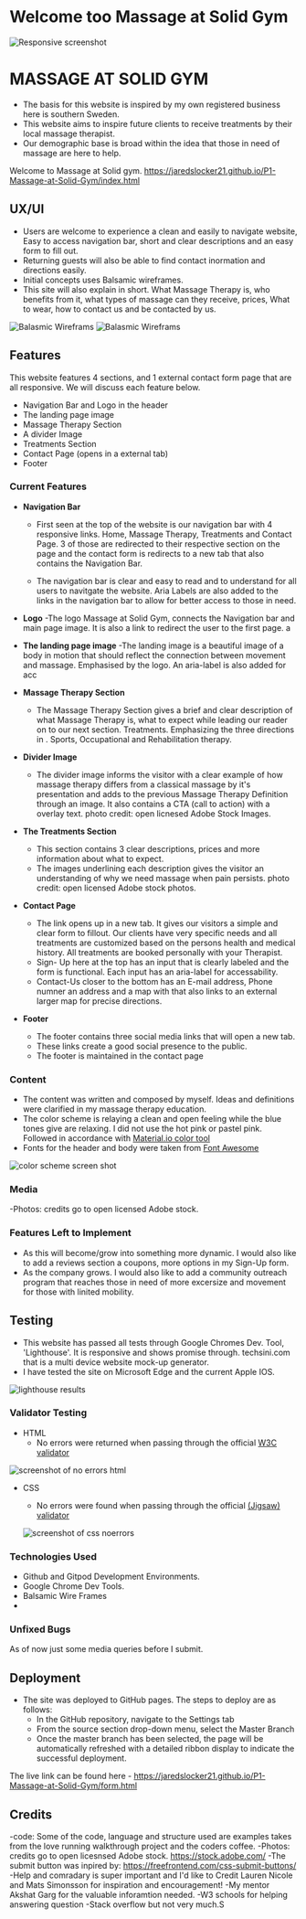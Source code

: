 # Welcome too Massage at Solid Gym

![Responsive screenshot](/assets/images/multi-divice-screenshot.png)

# MASSAGE AT SOLID GYM
- The basis for this website is inspired by my own registered business here is southern Sweden. 
- This website aims to inspire future clients to receive treatments by their local massage therapist.
- Our demographic base is broad within the idea that those in need of massage are here to help.


Welcome to Massage at Solid gym. https://jaredslocker21.github.io/P1-Massage-at-Solid-Gym/index.html

## UX/UI 
 - Users are welcome to experience a clean and easily to navigate website, Easy to access navigation bar, short and clear descriptions and an easy form to fill out.
 - Returning guests will also be able to find contact inormation and directions easily.
 - Initial concepts uses Balsamic wireframes. 
 - This site will also explain in short.  What Massage Therapy is, who benefits from it, what types of massage can they receive, prices, What to wear, how to contact us and be contacted by us.
 

 ![Balasmic Wireframs](/assets/images/baslamic-wire-frame-resize.png) ![Balasmic Wireframs](/assets/images/wireframe2-resized.png)

## Features 
This website features 4 sections, and 1 external contact form page that are all responsive. We will discuss each feature below.
  - Navigation Bar and Logo in the header
  - The landing page image
  - Massage Therapy Section
  - A divider Image
  - Treatments Section 
  - Contact Page (opens in a external tab)
  - Footer

### Current Features

- __Navigation Bar__

  - First seen at the top of the website is our navigation bar with 4 responsive links. Home, Massage Therapy, Treatments and Contact Page. 3 of those are redirected to their respective section on the page and the contact form is redirects to a new tab that also contains the Navigation Bar.
  
  - The navigation bar is clear and easy to read and to understand for all users to navitgate the website. Aria Labels are also added to the links in the navigation bar to allow for better access to those in need.
  
- __Logo__
  -The logo Massage at Solid Gym, connects the Navigation bar and main page image. It is also a link to redirect the user to the first page. a

- __The landing page image__
  -The landing image is a beautiful image of a body in motion that should reflect the connection between movement and massage. Emphasised by the logo. An aria-label is also added for acc
 

- __Massage Therapy Section__
   - The Massage Therapy Section gives a brief and clear description of what Massage Therapy is,  what to expect while leading our reader on to our next section. Treatments.
   Emphasizing the three directions in . Sports, Occupational and Rehabilitation therapy.
   
   
   
- __Divider Image__

  - The divider image informs the visitor with a clear example of how massage therapy differs from a classical massage by it's presentation and adds to the previous Massage Therapy Definition through 
  an image. It also contains a CTA  (call to action) with a overlay text. photo credit: open licnesed Adobe Stock Images.

- __The Treatments Section__ 

   - This section contains 3 clear descriptions, prices and more information about what to expect. 
   - The images underlining each description gives the visitor an understanding of why we need massage when pain persists. 
   photo credit: open licensed Adobe stock photos.


- __Contact Page__
	
	- The link opens up in a new tab. It gives our visitors a simple and clear form to fillout.  Our clients have very specific needs and all treatments are customized based on the persons health and medical history. All treatments are booked
	personally with your Therapist. 
	- Sign- Up here at the top has an input that is clearly labeled and the form is functional. Each input has an aria-label for accessability.
	- Contact-Us closer to the bottom has an E-mail address, Phone numner an address and a map with that also links to an external larger map for precise directions. 

- __Footer__
  
  - The footer contains three social media links that will open a new tab.
  - These links create a good social presence to the public.
  - The footer is maintained in the contact page 

### Content 

- The content was written and composed by myself. Ideas and definitions were clarified in my massage therapy education.
- The color scheme is relaying a clean and open feeling while the blue tones give are relaxing. I did not use the hot pink or pastel pink.
Followed in accordance with [Material.io color tool](https://material.io/) 
- Fonts for the header and body were taken from [Font Awesome](https://fontawesome.com/) 

![color scheme screen shot](/assets/images/color-scheme-resized%20.png)

### Media

-Photos: credits go to open licensed Adobe stock. 
	
### Features Left to Implement
  - As this will become/grow into something more dynamic. I would also like to add a reviews section a coupons, more options in my Sign-Up form. 
  - As the company grows. I would also like to add a community outreach program that reaches those in need of more excersize and movement for those with linited mobility.
  
## Testing 

  - This website has passed all tests through Google Chromes Dev. Tool, 'Lighthouse'. It is responsive and shows promise through.
  techsini.com that is a multi device website mock-up generator. 
  - I have tested the site on Microsoft Edge and the current Apple IOS.

![lighthouse results](/assets/images/lighthouse%20performance.png)

### Validator Testing 

- HTML
  - No errors were returned when passing through the official [W3C validator](https://validator.w3.org/nu/?doc=https%3A%2F%2Fcode-institute-org.github.io%2Flove-running-2.0%2Findex.html)

![screenshot of no errors html](/assets/images/hTML-validator-resized.png)

- CSS
  - No errors were found when passing through the official [(Jigsaw) validator](https://jigsaw.w3.org/css-validator/validator?uri=https%3A%2F%2Fvalidator.w3.org%2Fnu%2F%3Fdoc%3Dhttps%253A%252F%252Fcode-institute-org.github.io%252Flove-running-2.0%252Findex.html&profile=css3svg&usermedium=all&warning=1&vextwarning=&lang=en#css)

  ![screenshot of css noerrors](/assets/images/css-validator-resized.png)

### Technologies Used
- Github and Gitpod Development Environments. 
- Google Chrome Dev Tools.
- Balsamic Wire Frames
-




### Unfixed Bugs

As of now just some media queries before I submit.

## Deployment

- The site was deployed to GitHub pages. The steps to deploy are as follows: 
  - In the GitHub repository, navigate to the Settings tab 
  - From the source section drop-down menu, select the Master Branch
  - Once the master branch has been selected, the page will be automatically refreshed with a detailed ribbon display to indicate the successful deployment. 

The live link can be found here - https://jaredslocker21.github.io/P1-Massage-at-Solid-Gym/form.html

## Credits 

-code: Some of the code, language and structure used are examples takes from the love running walkthrough project and the coders coffee.
-Photos: credits go to open licesnsed Adobe stock. https://stock.adobe.com/
-The submit button was inpired by:   https://freefrontend.com/css-submit-buttons/
-Help and comradary is super important and I'd like to Credit Lauren Nicole and Mats Simonsson for inspiration and encouragement!
-My mentor Akshat Garg for the valuable inforamtion needed.
-W3 schools for helping answering question
-Stack overflow but not very much.S